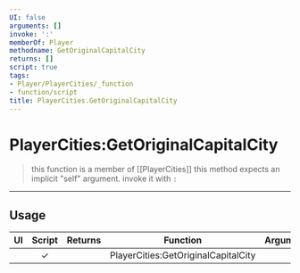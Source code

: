 ```yaml
---
UI: false
arguments: []
invoke: ':'
memberOf: Player
methodname: GetOriginalCapitalCity
returns: []
script: true
tags:
- Player/PlayerCities/_function
- function/script
title: PlayerCities.GetOriginalCapitalCity
---
```

# PlayerCities:GetOriginalCapitalCity
> this function is a member of [[PlayerCities]]
> this method expects an implicit "self" argument. invoke it with `:`
-----
## Usage
|  UI | Script | Returns | Function | Arguments |
|:---:|:------:|-------:|:--------:|:---------|
| |✓||PlayerCities:GetOriginalCapitalCity||
